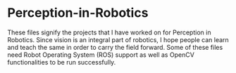 # Perception-in-Robotics
These files signify the projects that I have worked on for Perception in Robotics.
Since vision is an integral part of robotics, I hope people can learn and teach the same in order to carry the field forward.
Some of these files need Robot Operating System (ROS) support as well as OpenCV functionalities to be run successfully.
